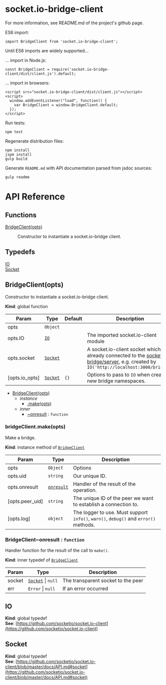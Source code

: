 # socket.io-bridge-client

For more information, see README.md of the project's github page.


ES6 import:

    import BridgeClient from 'socket.io-bridge-client';



Until ES6 imports are widely supported...

... import in Node.js:

    const BridgeClient = require('socket.io-bridge-client/dist/client.js').default;

... import in browsers:

    <script src="socket.io-bridge-client/dist/client.js"></script>
    <script>
      window.addEventListener("load", function() {
        var BridgeClient = window.BridgeClient.default;
      });
    </script>

Run tests:

    npm test

Regenerate distribution files:

    npm install
    jspm install
    gulp build
    
Generate `README.md` with API documentation parsed from jsdoc sources:

    gulp readme

# API Reference

## Functions

<dl>
<dt><a href="#BridgeClient">BridgeClient(opts)</a></dt>
<dd><p>Constructor to instantiate a socket.io-bridge client.</p>
</dd>
</dl>

## Typedefs

<dl>
<dt><a href="#IO">IO</a></dt>
<dd></dd>
<dt><a href="#Socket">Socket</a></dt>
<dd></dd>
</dl>

<a name="BridgeClient"></a>

## BridgeClient(opts)
Constructor to instantiate a socket.io-bridge client.

**Kind**: global function  

| Param | Type | Default | Description |
| --- | --- | --- | --- |
| opts | <code>Object</code> |  |  |
| opts.IO | [<code>IO</code>](#IO) |  | The imported socket.io-client module |
| opts.socket | [<code>Socket</code>](#Socket) |  | A socket.io-client socket which is already connected to the [socket.io-bridge/server](../server), e.g. created by `IO('http://localhost:3000/bridge')` |
| [opts.io_opts] | [<code>Socket</code>](#Socket) | <code>{}</code> | Options to pass to `IO` when creating new bridge namespaces. |


* [BridgeClient(opts)](#BridgeClient)
    * _instance_
        * [.make(opts)](#BridgeClient+make)
    * _inner_
        * [~onresult](#BridgeClient..onresult) : <code>function</code>

<a name="BridgeClient+make"></a>

### bridgeClient.make(opts)
Make a bridge.

**Kind**: instance method of [<code>BridgeClient</code>](#BridgeClient)  

| Param | Type | Description |
| --- | --- | --- |
| opts | <code>Object</code> | Options |
| opts.uid | <code>string</code> | Our unique ID. |
| opts.onresult | [<code>onresult</code>](#BridgeClient..onresult) | Handler of the result of the operation. |
| [opts.peer_uid] | <code>string</code> | The unique ID of the peer we want to establish a connection to. |
| [opts.log] | <code>object</code> | The logger to use. Must support `info()`, `warn()`, `debug()` and `error()` methods. |

<a name="BridgeClient..onresult"></a>

### BridgeClient~onresult : <code>function</code>
Handler function for the result of the call to `make()`.

**Kind**: inner typedef of [<code>BridgeClient</code>](#BridgeClient)  

| Param | Type | Description |
| --- | --- | --- |
| socket | [<code>Socket</code>](#Socket) \| <code>null</code> | The transparent socket to the peer |
| err | <code>Error</code> \| <code>null</code> | If an error occurred |

<a name="IO"></a>

## IO
**Kind**: global typedef  
**See**: [https://github.com/socketio/socket.io-client](https://github.com/socketio/socket.io-client)  
<a name="Socket"></a>

## Socket
**Kind**: global typedef  
**See**: [https://github.com/socketio/socket.io-client/blob/master/docs/API.md#socket](https://github.com/socketio/socket.io-client/blob/master/docs/API.md#socket)  
